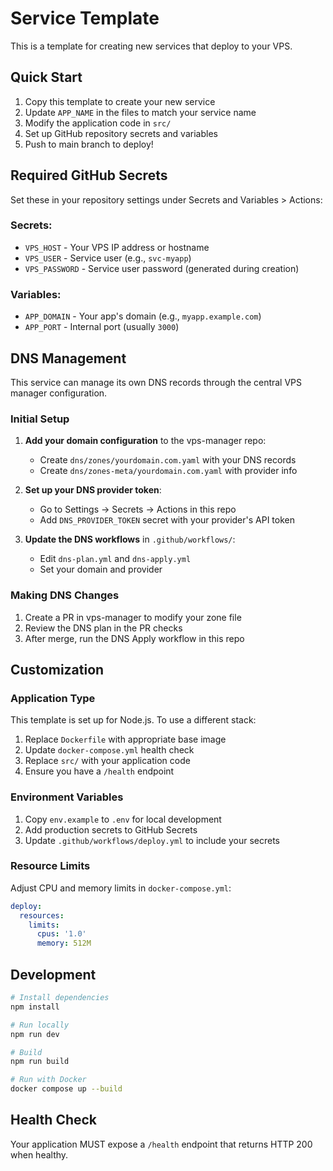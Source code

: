 # Service Template

This is a template for creating new services that deploy to your VPS.

## Quick Start

1. Copy this template to create your new service
2. Update `APP_NAME` in the files to match your service name
3. Modify the application code in `src/`
4. Set up GitHub repository secrets and variables
5. Push to main branch to deploy!

## Required GitHub Secrets

Set these in your repository settings under Secrets and Variables > Actions:

### Secrets:
- `VPS_HOST` - Your VPS IP address or hostname
- `VPS_USER` - Service user (e.g., `svc-myapp`)
- `VPS_PASSWORD` - Service user password (generated during creation)

### Variables:
- `APP_DOMAIN` - Your app's domain (e.g., `myapp.example.com`)
- `APP_PORT` - Internal port (usually `3000`)

## DNS Management

This service can manage its own DNS records through the central VPS manager configuration.

### Initial Setup

1. **Add your domain configuration** to the vps-manager repo:
   - Create `dns/zones/yourdomain.com.yaml` with your DNS records
   - Create `dns/zones-meta/yourdomain.com.yaml` with provider info

2. **Set up your DNS provider token**:
   - Go to Settings → Secrets → Actions in this repo
   - Add `DNS_PROVIDER_TOKEN` secret with your provider's API token

3. **Update the DNS workflows** in `.github/workflows/`:
   - Edit `dns-plan.yml` and `dns-apply.yml`
   - Set your domain and provider

### Making DNS Changes

1. Create a PR in vps-manager to modify your zone file
2. Review the DNS plan in the PR checks
3. After merge, run the DNS Apply workflow in this repo

## Customization

### Application Type

This template is set up for Node.js. To use a different stack:

1. Replace `Dockerfile` with appropriate base image
2. Update `docker-compose.yml` health check
3. Replace `src/` with your application code
4. Ensure you have a `/health` endpoint

### Environment Variables

1. Copy `env.example` to `.env` for local development
2. Add production secrets to GitHub Secrets
3. Update `.github/workflows/deploy.yml` to include your secrets

### Resource Limits

Adjust CPU and memory limits in `docker-compose.yml`:

```yaml
deploy:
  resources:
    limits:
      cpus: '1.0'
      memory: 512M
```

## Development

```bash
# Install dependencies
npm install

# Run locally
npm run dev

# Build
npm run build

# Run with Docker
docker compose up --build
```

## Health Check

Your application MUST expose a `/health` endpoint that returns HTTP 200 when healthy.
